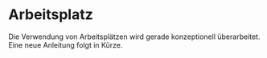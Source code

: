<style>
    setCenter{
        justify-content: center;
    }
</style>

# Arbeitsplatz

Die Verwendung von Arbeitsplätzen wird gerade konzeptionell überarbeitet. Eine neue Anleitung folgt in Kürze. 

<!--
<p align="center" width="100%">
  <img width="100%" src="/images_docs/Screenshot excav PILOT Arbeitsansicht Arbeitsplatz 1.jpg"/>
</p>
-->

<!-- Der Menüpunkt „Arbeitsplatz“ bietet eine Reihe von Funktionen, um Arbeitsplätze anzulegen, zu speichern und zu organisieren. Er umfasst derzeit folgende Unterpunkte: Neuer Arbeitsplatz, Arbeitsplatz speichern, Arbeitsplatz speichern als, Arbeitsplatz aus LandXML, Arbeitsplatz aus DXF sowie Referenzpunkt verschieben. 

Die Ansicht des Arbeitsplatzmenüs bietet Zugang zu mehreren Arbeitsplätzen mit Angabe von Datum und Uhrzeit des letzten Bearbeitungsstandes. Ein Arbeitsplatz lässt sich neu erstellen, bearbeiten sowie löschen, falls nicht länger erforderlich. Beachten Sie beim Laden den Hinweis, dass ungespeicherte Änderungen verloren gehen können. Vergeben Sie dem neuen Arbeitsplatz einen Namen und bestätigen Sie den Vorgang mit „Ok“ oder brechen Sie ihn ab mit „Abbrechen“.

Sie können einen zuvor abgespeicherten Arbeitsplatz wieder laden und bearbeiten. In Ihrem ausgewählten Arbeitsplatz befinden sich alle folgenden Informationen gespeichert, die über das Designmenü (siehe das Füller-Symbol) angelegt worden sind:

• Alle erfassten Punkte inklusive Referenzpunkt

• Alle erfassten Strecken, Geraden und Polyeder

• Die aktuell aktive Fläche mit eingestelltem Versatz und aktiver Werkzeugecke

• Den aktuell geladenen und entsprechend ausgerichteten Bauplan

Die erstellten Werkzeuge (z.B. Baggerschaufel oder andere Werkzeuge) werden zwar auf Ebene der App, jedoch nicht auf der Ebene des einzelnen Arbeitsplatzes selbst gespeichert. Auf diese Weise bleiben alle exakt einkalibrierten Werkzeuge erhalten und müssen nicht stets aufs Neue in jedem Arbeitsplatz neu kalibriert und hinterlegt werden. Zudem gehen die einkalibrierten Maße nicht verloren, sollten Sie ohne Speicherung der Daten den Arbeitsplatz wechseln.

Wichtig: Im Arbeitsplatz sind alle Punkte absolut (nicht relativ) zum Referenzpunkt gespeichert (sie haben absolute Koordinaten und folglich einen absoluten Bezugspunkt).

!!! warning "Speichern von Daten erforderlich"

Wenn Sie den Arbeitsplatz neu laden, werden alle bisher erfassten und eingestellten Punkte oder Flächen nicht gespeichert und die Daten gehen somit verloren. Speichern Sie zur Sicherheit Ihren aktuellen Arbeitsplatz nach jedem größeren Bearbeitungsschritt, um Datenverluste zu vermeiden. -->

<!--
## Neuer Arbeitsplatz

<p align="center" width="100%">
  <img width="100%" src="/images_docs/Screenshot excav PILOT Arbeitsansicht Arbeitsplatz 1.jpg"/>
</p>

Um einen neuen Arbeitsplatz anzulegen, müssen Sie einen neuen Referenzpunkt setzen. Beachten Sie den Hinweis, dass bisher ungespeicherte Änderungen verloren können. Vergeben Sie dem neuen Arbeitsplatz einen Namen und bestätigen Sie den Vorgang mit „Ok“ oder brechen Sie ihn ab mit „Abbrechen“. Nach dem Bestätigen mit „Ok“ setzen Sie den neuen Referenzpunkt.


## Arbeitsplatz speichern

<p align="center" width="100%">
  <img width="100%" src="/images_docs/Screenshot excav PILOT Arbeitsansicht Arbeitsplatz 2.jpg"/>
</p>

[//]: # (Maurice: Von der alten App. Bitte überarbeiten. siehe Kommentar oben)

[//]: # (Peter: Thema Werkzeuge entfernt)

Die Funktion "Arbeitsplatz speichern" nutzen Sie, um alle für den Arbeitsbereich der Baustelle relevanten Werte und Einstellungen dauerhaft zu speichern. Sie haben hierfür zwei Optionen. Entweder Sie erstellen eine neue Datei (Neu anlegen) oder überschreiben einen bereits existierenden Arbeitsplatz (Überschreiben). Abgespeichert werden folgende Informationen:

• Alle erfassten Punkte inklusive Referenzpunkt

• Alle erfassten Strecken, Geraden und Polyeder

• Die aktuell aktive Fläche mit eingestelltem Versatz und aktiver Werkzeugecke

• Den aktuell geladenen und entsprechend ausgerichteten Bauplan

Bitte beachten Sie, dass Sie alle Änderungen manuell erneut abspeichern müssen. Schließen Sie die App, dann gehen alle nicht abgespeicherten Änderungen verloren (Minimieren der App ist dagegen kein Problem und führt nicht zu Datenverlust). Ob Sie ungespeicherte Änderungen in Ihrem Arbeitsplatz haben, können Sie ganz unten im Funktionsbildschirm überprüfen.


## Arbeitsplatz als LandXML

<p align="center" width="100%">
  <img width="100%" src="/images_docs/Screenshot excav PILOT Arbeitsansicht Arbeitsplatz 3.jpg"/>
</p>

[//]: # (Peter: Aspekt LandXML überarbeitet, die Erklärung im Detail unter "Gelände")

Um einen neuen Arbeitsplatz speziell im Format LandXML in der App anzulegen, müssen Sie einen vorhandenen Baustellenplan als LandXML-Datei zunächst auf das Tablet hochladen und lokal ablegen. Wenn Sie die Funktion Gelände auswählen, werden Sie gebeten über "+ XML importieren" eine LandXML-Datei vom Tablet auszuwählen. Als Nächstes müssen Sie exakte Angaben zu den XML-Metadaten der Datei für das Geo-Referenz- und Höhen-Referenzsystem machen, die Sie im Vorfeld vom Planungs- oder Ingenieuerbüro erhalten.

Über Art und Umfang der erforderlichen Angaben entscheidet maßgeblich die Wahl des Geo-Referenzsystems. Sollten die eingegebenen Daten oder Einstellungen sowie die Beschaffenheit der LandXML-Datei nicht miteinander übereinstimmen, wird automatisch eine Fehlermeldung ausgelöst.


## Referenzpunkt verschieben

<p align="center" width="100%">
  <img width="100%" src="/images_docs/Screenshot excav PILOT Arbeitsansicht Referenzpunkt.jpg"/>
</p>

Ein Referenzpunkt kann ebenfalls nachträglich verschoben werden. Beachten Sie den Hinweis, dass ungespeicherte Änderungen verloren gehen können. Vergeben Sie dem neuen Arbeitsplatz einen Namen und bestätigen Sie den Vorgang mit „Ok“ oder brechen Sie ihn ab mit „Abbrechen“.


## Referenzpunkt neu setzen

<p align="center" width="100%">
  <img width="100%" src="/images_docs/Screenshot excav PILOT Arbeitsansicht Referenzpunkt.jpg"/>
</p>

Diese Funktion erlaubt eine Neuermittlung des Referenzpunkts, falls erforderlich. Das Setzen des Referenzpunktes wird automatisch zu Beginn der Erstellung eines Arbeitsplatzes abgefragt.

!!! warning "Setzen des Referenzpunktes"

Wenn Sie den Referenzpunkt neu setzen, werden alle erfassten und eingestellten Punkte oder Flächen um die Differenz zwischen dem aktuellen Referenzpunkt und dem neuen Referenzpunkt verschoben und sind somit nicht mehr gültig.
Wenn die Basisstation neu gestartet wurde oder eine neue Positionserfassung durchgeführt wurde, kann durch erneutes Setzen des Referenzpunktes an der Stelle des alten die Arbeitsfläche wieder zur Baustelle synchronisiert werden. -->